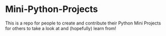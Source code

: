# Mini-Python-Projects
This is a repo for people to create and contribute their Python Mini Projects for others to take a look at and (hopefully) learn from!
